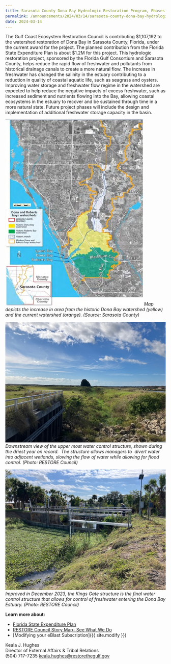 ```yaml
---
title: Sarasota County Dona Bay Hydrologic Restoration Program, Phases III-V
permalink: /announcements/2024/03/14/sarasota-county-dona-bay-hydrologic-restoration-program-phases-iii-v/
date: 2024-03-14
---
```


The Gulf Coast Ecosystem Restoration Council is contributing $1,107,192 to the watershed restoration of Dona Bay in Sarasota County, Florida, under the current award for the project. The planned contribution from the Florida State Expenditure Plan is about $1.2M for this project. This hydrologic restoration project, sponsored by the Florida Gulf Consortium and Sarasota County, helps reduce the rapid flow of freshwater and pollutants from historical drainage canals to create a more natural flow. The increase in freshwater has changed the salinity in the estuary contributing to a reduction in quality of coastal aquatic life, such as seagrass and oysters. Improving water storage and freshwater flow regime in the watershed are expected to help reduce the negative impacts of excess freshwater, such as increased sediment and nutrients flowing into the Bay, allowing coastal ecosystems in the estuary to recover and be sustained through time in a more natural state. Future project phases will include the design and implementation of additional freshwater storage capacity in the basin.

![Map depicting increase in area from the historic Dona Bay watershed](/img/DonaBay_eblast.jpg)
_Map depicts the increase in area from the historic Dona Bay watershed (yellow) and the current watershed (orange). (Source: Sarasota County)_

![View of water control structure during driest year on record](/img/DonaBay_downstream_eblast.jpg)
_Downstream view of the upper most water control structure, shown during the driest year on record.  The structure allows managers to  divert water into adjacent wetlands, slowing the flow of water while allowing for flood control. (Photo: RESTORE Council)_

![View of Kings Gate water control structure which was improved in December 2023.](/img/DonaBay_KingsGate_eblast.jpg)
_Improved in December 2023, the Kings Gate structure is the final water control structure that allows for control of freshwater entering the Dona Bay Estuary. (Photo: RESTORE Council)_

**Learn more about:**

- [Florida State Expenditure Plan](/spill-impact-component/florida)
- [RESTORE Council Story Map- See What We Do](https://restorethegulf.maps.arcgis.com/apps/MapSeries/index.html?appid=fc84cd0bac7540839a43b56936a529ca)
- [Modifying your eBlast Subscription]({{ site.modify }})

Keala J. Hughes  
Director of External Affairs & Tribal Relations  
(504) 717-7235
keala.hughes@restorethegulf.gov
